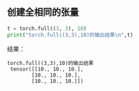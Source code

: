 ## 创建全相同的张量

```python
t = torch.full((3, 3), 10)
print("torch.full((3,3),10)的输出结果\n",t)
```

结果：

```
torch.full((3,3),10)的输出结果
 tensor([[10., 10., 10.],
        [10., 10., 10.],
        [10., 10., 10.]])
```